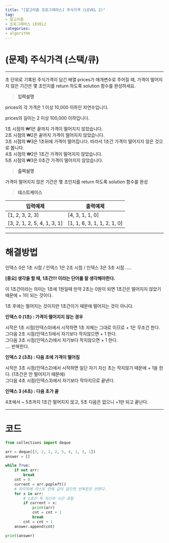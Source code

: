 ```yaml
---
title: "[알고리즘 프로그래머스] 주식가격 (LEVEL 2)"
tag:
- 알고리즘
- 프로그래머스 LEVEL2
categories:
- algorithm
---
```


# (문제) 주식가격 (스택/큐)
---

초 단위로 기록된 주식가격이 담긴 배열 prices가 매개변수로 주어질 때, 가격이 떨어지지 않은 기간은 몇 초인지를 return 하도록 solution 함수를 완성하세요.

> **입력설명**

prices의 각 가격은 1 이상 10,000 이하인 자연수입니다.

prices의 길이는 2 이상 100,000 이하입니다.

1초 시점의 ₩1은 끝까지 가격이 떨어지지 않았습니다.<br>
2초 시점의 ₩2은 끝까지 가격이 떨어지지 않았습니다.<br>
3초 시점의 ₩3은 1초뒤에 가격이 떨어집니다. 따라서 1초간 가격이 떨어지지 않은 것으로 봅니다.<br>
4초 시점의 ₩2은 1초간 가격이 떨어지지 않았습니다.<br>
5초 시점의 ₩3은 0초간 가격이 떨어지지 않았습니다.

> **출력설명**

가격이 떨어지지 않은 기간은 몇 초인지를 return 하도록 solution 함수를 완성

> **테스트케이스**
 

| 입력예제 | 출력예제 |
| -------- | -------- | 
| [1, 2, 3, 2, 3] | [4, 3, 1, 1, 0] | 
| [3, 2, 1, 2, 5, 4, 1, 3, 1] | [1, 1, 6, 3, 1, 1, 2, 1, 0] | 


---
# 해결방법

인덱스 0은 1초 시점 / 인덱스 1은 2초 시점 / 인덱스 3은 3초 시점 .....

**[중요] 생각을 할 때, 1초간!!! 이라는 단어를 잘 생각해야한다.**

이 1초간이라는 의미는 1초에 1원일때 만약 2초는 0원이 되면 1초간은 떨어지지 않았기 때문에 + 1이 되는 것이다.

1초 후에는 떨어지는 것이지만 1초간이기 때문에 떨어지는 것이 아니다.

**인덱스 0 (1초) : 가격이 떨어지지 않는 경우**

시작은 1초 시점(인덱스0)에서 시작하면 1초 자체는 그대로 이므로 + 1은 무조건 한다.<br>
그다음 2초 시점(인덱스1)에서 자기보다 작지않으면 + 1 한다.<br>
그다음 3초 시점(인덱스2)에서 자기보다 작지않으면 + 1 한다.<br>
.... 반복한다.

**인덱스 2 (3초) : 다음 초에 가격이 떨어짐**

시작은 3초 시점(인덱스2)에서 시작하면 일단 자기 자신 초는 작지않기 때문에 + 1을 한다.  (1초간은 안 떨어지기 때문에)<br>
그다음 4초 시점(인덱스3)에서 자기보다 작아지므로 끝낸다.

**인덱스 3 (4초) : 다음 초가 끝**

4초에서 ~ 5초까지 1초간 떨어지지 않고, 5초 다음은 없으니 +1만 되고 끝난다.


---
# 코드
```python
from collections import deque

arr = deque([3, 2, 1, 2, 5, 4, 1, 3, 1])
answer = []

while True:
    if not arr:
        break
    cnt = 0
    current = arr.popleft()
    # 마지막에 리스트 안에 값이 없으면 반복문은 안한다.
    for x in arr:
        # 1초간 즉 자신의 시간 포함
        if current > x:
            print(arr)
            cnt = cnt + 1
            break
        cnt = cnt + 1
    answer.append(cnt)

print(answer)
```
